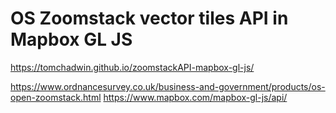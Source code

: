 # OS Zoomstack vector tiles API in Mapbox GL JS
https://tomchadwin.github.io/zoomstackAPI-mapbox-gl-js/

https://www.ordnancesurvey.co.uk/business-and-government/products/os-open-zoomstack.html
https://www.mapbox.com/mapbox-gl-js/api/
